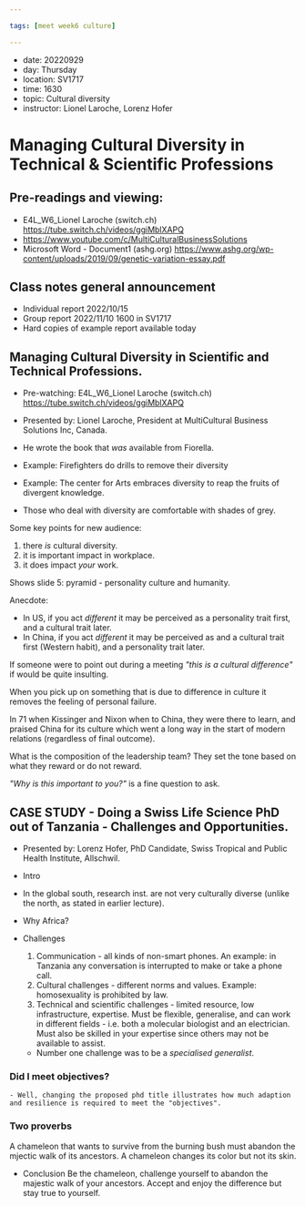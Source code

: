 ```yaml
---

tags: [meet week6 culture]

---
```


* date: 20220929
* day: Thursday
* location: SV1717
* time: 1630
* topic: Cultural diversity
* instructor: Lionel Laroche, Lorenz Hofer

# Managing Cultural Diversity in Technical & Scientific Professions

## Pre-readings and viewing:
* E4L_W6_Lionel Laroche (switch.ch) <https://tube.switch.ch/videos/ggiMblXAPQ>
* https://www.youtube.com/c/MultiCulturalBusinessSolutions
* Microsoft Word - Document1 (ashg.org) <https://www.ashg.org/wp-content/uploads/2019/09/genetic-variation-essay.pdf>

## Class notes general announcement
* Individual report 2022/10/15
* Group report 2022/11/10 1600 in SV1717
* Hard copies of example report available today

## Managing Cultural Diversity in Scientific and Technical Professions. 
* Pre-watching: E4L_W6_Lionel Laroche (switch.ch) <https://tube.switch.ch/videos/ggiMblXAPQ>
* Presented by: Lionel Laroche, President at MultiCultural Business Solutions Inc, Canada.
* He wrote the book that _was_ available from Fiorella.

* Example: Firefighters do drills to remove their diversity
* Example: The center for Arts embraces diversity to reap the fruits of divergent knowledge.

* Those who deal with diversity are comfortable with shades of grey. 

Some key points for new audience:
1. there _is_ cultural diversity.
2. it is important impact in workplace.
3. it does impact _your_ work.

Shows slide 5: pyramid - personality culture and humanity.

Anecdote:
* In US, if you act _different_ it may be perceived as a personality trait first, and a cultural trait later.
* In China, if you act _different_ it may be perceived as  and a cultural trait first (Western habit), and a personality trait later.

If someone were to point out during a meeting _"this is a cultural difference"_ if would be quite insulting. 

When you pick up on something that is due to difference in culture it removes the feeling of personal failure.

In 71 when Kissinger and Nixon when to China, they were there to learn, and praised China for its culture which went a long way in the start of modern relations (regardless of final outcome).

What is the composition of the leadership team?
They set the tone based on what they reward or do not reward.

_"Why is this important to you?"_ is a fine question to ask.

## CASE STUDY - Doing a Swiss Life Science PhD out of Tanzania - Challenges and Opportunities. 
* Presented by: Lorenz Hofer, PhD Candidate, Swiss Tropical and Public Health Institute, Allschwil.

* Intro
* In the global south, research inst. are not very culturally diverse (unlike the north, as stated in earlier lecture).
* Why Africa? 
* Challenges
	1. Communication - all kinds of non-smart phones. An example: in Tanzania any conversation is interrupted to make or take a phone call.
	2. Cultural challenges - different norms and values. Example: homosexuality is prohibited by law.
	3. Technical and scientific challenges - limited resource, low infrastructure, expertise.  Must be flexible, generalise, and can work in different fields - i.e. both a molecular biologist and an electrician. Must also be skilled in your expertise since others may not be available to assist.
	- Number one challenge was to be a _specialised generalist_.

### Did I meet objectives?
	- Well, changing the proposed phd title illustrates how much adaption and resilience is required to meet the "objectives".

### Two proverbs
A chameleon that wants to survive from the burning bush must abandon the mjectic walk of its ancestors.
A chameleon changes its color but not its skin.

* Conclusion
Be the chameleon, challenge yourself to abandon the majestic walk of your ancestors.
Accept and enjoy the difference but stay true to yourself.




